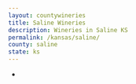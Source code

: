 ```yaml
---
layout: countywineries
title: Saline Wineries
description: Wineries in Saline KS
permalink: /kansas/saline/
county: saline
state: ks
---
```

-
